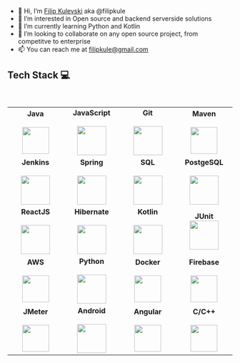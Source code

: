 - 👋 Hi, I’m [Filip Kulevski](https://www.linkedin.com/in/filip-kulevski/) aka @filipkule
- 👀 I’m interested in Open source and backend serverside solutions
- 🌱 I’m currently learning Python and Kotlin
- 💞️ I’m looking to collaborate on any open source project, from competitve to enterprise
- 📫 You can reach me at filipkule@gmail.com

## Tech Stack :computer:
<br>
<table>
<tbody>

 <tr>
<td align="center" width="20%">
<span><b><center>Java</center></b></span> 
<br>
<img height=60px src="https://seeklogo.com/images/J/java-logo-7F8B35BAB3-seeklogo.com.png"> 
</td>

<td align="center" width="20%">
<span><b><center>JavaScript</center></b></span> 
<br>
<img height=65px src="https://seeklogo.com/images/J/javascript-js-logo-2949701702-seeklogo.com.png"> 
</td>

<td align="center" width="20%">
<span><b><center>Git</center></b></span> 
<br>
<img height=65px src="https://git-scm.com/images/logos/downloads/Git-Logo-2Color.png"> 
</td>

<td align="center" width="20%">
<span><b><center>Maven</center></b></span> 
<br>
<img height=60px src="https://seeklogo.com/images/M/maven-logo-5A9B272A6E-seeklogo.com.png"> 
</td>


</tr>

<tr>
<td align="center" width="20%">
<span><b><center>Jenkins</center></b></span> 
<br>
<img height=65px src="https://www.devteam.space/wp-content/uploads/2018/03/jenkins.jpg"> 
</td>

<td align="center" width="20%">
<span><b><center>Spring</center></b></span> 
<br>
<img height=65px src="https://seeklogo.com/images/S/spring-boot-logo-9D6125D4E7-seeklogo.com.png"> 
</td>

<td align="center" width="20%">
<span><b><center>SQL</center></b></span> 
<br>
<img height=65px src="https://cdn.jsdelivr.net/npm/simple-icons@v5/icons/mysql.svg"> 
</td>

<td align="center" width="20%">
<span><b><center>PostgeSQL</center></b></span> 
<br>
<img height=65px src="https://seeklogo.com/images/P/postgresql-logo-5309879B58-seeklogo.com.png"> 
</td>
</tr>

<tr>
<td align="center" width="20%">
<span><b><center>ReactJS</center></b></span> 
<br>
<img height=65px src="https://seeklogo.com/images/R/react-logo-7B3CE81517-seeklogo.com.png"> 
</td>

<td align="center" width="20%">
<span><b><center>Hibernate</center></b></span> 
<br>
<img height=65px src="https://seeklogo.com/images/H/hibernate-logo-8C95C75A24-seeklogo.com.png"> 
</td>

<td align="center" width="20%">
<span><b><center>Kotlin</center></b></span> 
<br>
<img height=65px src="https://seeklogo.com/images/K/kotlin-logo-30C1970B05-seeklogo.com.png"> 
</td>

<td align="center" width="20%">
<span><b><center>JUnit</b></span> 
<br>
<img height=65px src="https://cdn.jsdelivr.net/npm/simple-icons@v5/icons/junit5.svg"> 
</td>

</tr>

<tr>
<td align="center" width="20%">
<span><b><center>AWS</center></b></span> 
<br>
<img height=60px src="https://encrypted-tbn0.gstatic.com/images?q=tbn%3AANd9GcQV9AyEyvrlIJLOfbxFLfOr03Qy5gRL0txWMQ&usqp=CAU"> 
</td>

<td align="center" width="20%">
<span><b><center>Python</center></b></span> 
<br>
<img height=65px src="https://www.python.org/static/community_logos/python-logo.png"> 
</td>

<td align="center" width="20%">
<span><b><center>Docker</center></b></span> 
<br>
<img height=60px src="https://encrypted-tbn0.gstatic.com/images?q=tbn%3AANd9GcTApU_6Eg4oWx3NMhLifHmNEkxjeMxfd3oGUA&usqp=CAU"> 
</td>

<td align="center" width="20%">
<span><b><center>Firebase</center></b></span> 
<br>
<img height=60px src="https://seeklogo.com/images/F/firebase-logo-402F407EE0-seeklogo.com.png"> 
</td>

</tr>

<tr>
<td align="center" width="20%">
<span><b><center>JMeter</center></b></span> 
<br>
<img height=60px src="https://seeklogo.com/images/J/jmeter-logo-D9C2DDEEBC-seeklogo.com.png"> 
</td>

<td align="center" width="20%">
<span><b><center>Android</center></b></span> 
<br>
<img height=65px src="https://seeklogo.com/images/A/android-icon-logo-DB06FA8B39-seeklogo.com.png"> 
</td>

<td align="center" width="20%">
<span><b><center>Angular</center></b></span> 
<br>
<img height=60px src="https://seeklogo.com/images/A/angular-icon-logo-9946B9795D-seeklogo.com.png"> 
</td>

<td align="center" width="20%">
<span><b><center>C/C++</center></b></span> 
<br>
<img height=60px src="https://cdn.jsdelivr.net/npm/simple-icons@v5/icons/cplusplus.svg"> 
</td>

</tr>

</tbody>
</table>

<!---
filipkule/filipkule is a ✨ special ✨ repository because its `README.md` (this file) appears on your GitHub profile.
You can click the Preview link to take a look at your changes.
--->
